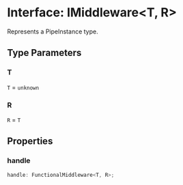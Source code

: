 # Interface: IMiddleware\<T, R\>

Represents a PipeInstance type.

## Type Parameters

### T

`T` = `unknown`

### R

`R` = `T`

## Properties

### handle

```ts
handle: FunctionalMiddleware<T, R>;
```
